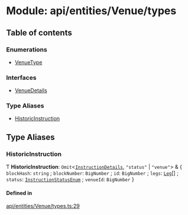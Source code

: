 # Module: api/entities/Venue/types

## Table of contents

### Enumerations

- [VenueType](../wiki/api.entities.Venue.types.VenueType)

### Interfaces

- [VenueDetails](../wiki/api.entities.Venue.types.VenueDetails)

### Type Aliases

- [HistoricInstruction](../wiki/api.entities.Venue.types#historicinstruction)

## Type Aliases

### HistoricInstruction

Ƭ **HistoricInstruction**: `Omit`<[`InstructionDetails`](../wiki/api.entities.Instruction.types#instructiondetails), ``"status"`` \| ``"venue"``\> & { `blockHash`: `string` ; `blockNumber`: `BigNumber` ; `id`: `BigNumber` ; `legs`: [`Leg`](../wiki/api.entities.Instruction.types.Leg)[] ; `status`: [`InstructionStatusEnum`](../wiki/types.InstructionStatusEnum) ; `venueId`: `BigNumber`  }

#### Defined in

[api/entities/Venue/types.ts:29](https://github.com/PolymeshAssociation/polymesh-sdk/blob/2d3ac2ae/src/api/entities/Venue/types.ts#L29)
